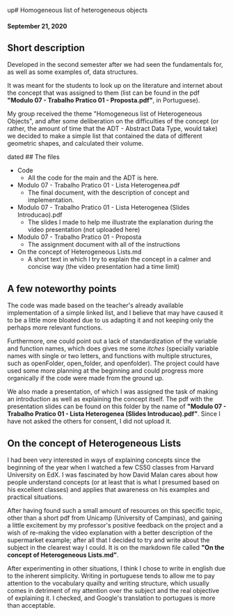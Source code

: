 up# Homogeneous list of heterogeneous objects
#### September 21, 2020
## Short description
Developed in the second semester after we had seen the fundamentals for, as well as some examples of, data structures. 

It was meant for the students to look up on the literature and internet about the concept that was assigned to them (list can be found in the pdf **"Modulo 07 - Trabalho Pratico 01 - Proposta.pdf"**, in Portuguese).

My group received the theme "Homogeneous list of Heterogeneous Objects", and after some deliberation on the difficulties of the concept (or rather, the amount of time that the ADT - Abstract Data Type, would take) we decided to make a simple list that contained the data of different geometric shapes, and calculated their volume. 

dated ## The files
* Code
  * All the code for the main and the ADT is here. 
* Modulo 07 - Trabalho Pratico 01 - Lista Heterogenea.pdf
  * The final document, with the description of concept and implementation. 
* Modulo 07 - Trabalho Pratico 01 - Lista Heterogenea (Slides Introducao).pdf
  * The slides I made to help me illustrate the explanation during the video presentation (not uploaded here)
* Modulo 07 - Trabalho Pratico 01 - Proposta
  * The assignment document with all of the instructions
* On the concept of Heterogeneous Lists.md
  * A short text in which I try to explain the concept in a calmer and concise way (the video presentation had a time limit)


## A few noteworthy points
The code was made based on the teacher's already available implementation of a simple linked list, and I believe that may have caused it to be a little more bloated due to us adapting it and not keeping only the perhaps more relevant functions. 

Furthermore, one could point out a lack of standardization of the variable and function names, which does gives me some _itches_ (specially variable names with single or two letters, and functions with multiple structures, such as openFolder, open_folder, and openfolder). The project could have used some more planning at the beginning and could progress more organically if the code were made from the ground up. 

We also made a presentation, of which I was assigned the task of making an introduction as well as explaining the concept itself. The pdf with the presentation slides can be found on this folder by the name of **"Modulo 07 - Trabalho Pratico 01 - Lista Heterogenea (Slides Introducao).pdf"**. Since I have not asked the others for consent, I did not upload it. 

## On the concept of Heterogeneous Lists
I had been very interested in ways of explaining concepts since the beginning of the year when I watched a few CS50 classes from Harvard University on EdX. I was fascinated by how David Malan cares about how people understand concepts (or at least that is what I presumed based on his excellent classes) and applies that awareness on his examples and practical situations. 

After having found such a small amount of resources on this specific topic, other than a short pdf from Unicamp (University of Campinas), and gaining a little excitement by my professor's positive feedback on the project and a wish of re-making the video explanation with a better description of the supermarket example; after all that I decided to try and write about the subject in the clearest way I could. It is on the markdown file called **"On the concept of Heterogeneous Lists.md"**.

After experimenting in other situations, I think I chose to write in english due to the inherent simplicity. Writing in portuguese tends to allow me to pay attention to the vocabulary quailty and writing structure, which usually comes in detriment of my attention over the subject and the real objective of explaining it. I checked, and Google's translation to portugues is more than acceptable. 